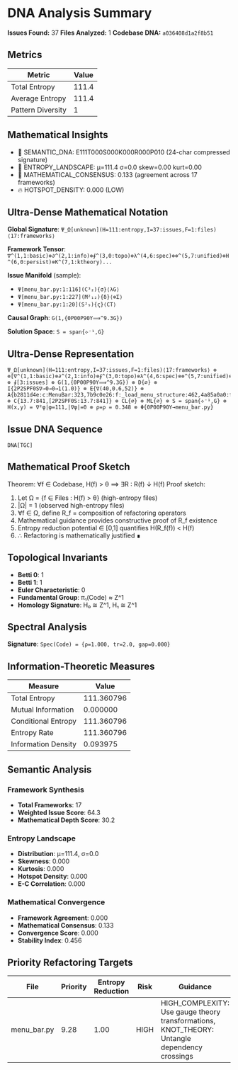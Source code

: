 # DNA Analysis Summary

**Issues Found:** 37
**Files Analyzed:** 1
**Codebase DNA:** `a036408d1a2f8b51`

## Metrics

| Metric | Value |
|--------|-------|
| Total Entropy | 111.4 |
| Average Entropy | 111.4 |
| Pattern Diversity | 1 |

## Mathematical Insights

- 🧬 SEMANTIC_DNA: E111T000S000K000R000P010 (24-char compressed signature)
- 🌄 ENTROPY_LANDSCAPE: μ=111.4 σ=0.0 skew=0.00 kurt=0.00
- 🔬 MATHEMATICAL_CONSENSUS: 0.133 (agreement across 17 frameworks)
- 🔥 HOTSPOT_DENSITY: 0.000 (LOW)

## Ultra-Dense Mathematical Notation

**Global Signature**: `Ψ_Ω[unknown](H=111:entropy,I=37:issues,F=1:files)⟨17:frameworks⟩`

**Framework Tensor**: `∇^(1,1:basic)⊗∂^(2,1:info)⊗∮^(3,0:topo)⊗λ^(4,6:spec)⊗⊗^(5,7:unified)⊗H^(6,0:persist)⊗K^(7,1:ktheory)...`

**Issue Manifold** (sample):
- `Ψ[menu_bar.py:1:116](C³₂){σ}⟨λG⟩`
- `Ψ[menu_bar.py:1:227](M²₁₂){δ}⟨⊗Σ⟩`
- `Ψ[menu_bar.py:1:20](S²₉){ς}⟨CT⟩`

**Causal Graph**: `G(1,{0P00P90Y⟹^9.3G})`

**Solution Space**: `S = span{⟡⁻¹,G}`

## Ultra-Dense Representation

```
Ψ_Ω[unknown](H=111:entropy,I=37:issues,F=1:files)⟨17:frameworks⟩ ⊗ ⊗[∇^(1,1:basic)⊗∂^(2,1:info)⊗∮^(3,0:topo)⊗λ^(4,6:spec)⊗⊗^(5,7:unified)⊗H^(6,0:persist)⊗K^(7,1:ktheory)⊗∞^(8,1:ultimate)⊗⟂^(9,0:percol)⊗Ω^(10,1:random)⊗G^(11,7:gauge)⊗S^(12,1:spin)⊗⟡^(13,0:knot)⊗M^(14,1:matroid)⊗C^(15,1:category)⊗T^(16,7:tropical)⊗Σ^(17,2:advanced)] ⊗ ∮[3:issues] ⊗ G(1,{0P00P90Y⟹^9.3G}) ⊗ D{∅} ⊗ I{2P2SPF0S∇→0→0→1(1.0)} ⊗ E{∇(40,0.6,52)} ⊗ A{b2811d4e:c:MenuBar:323,7b9c0e26:f:_load_menu_structure:462,4a85a0a0:f:_on_remove_step:989,5c1dbf1f:c:MenuItemSchema:126,554e8325:f:validate_menu_item:136,54e2071c:f:_on_save_pipeline:875,0311d229:f:_create_submenu_container:783,0058d83c:c:MenuStructureSchema:169,35443d38:f:validate_menu_structure:177,41f99ab7:c:MenuItem:209} ⊗ C{13.7:841,[2P2SPF0S:13.7:841]} ⊗ CL{∅} ⊗ ML{∅} ⊗ S = span{⟡⁻¹,G} ⊗ H(x,y) = ∇²φ|φ=111,|∇φ|=0 ⊗ ρ=ρ = 0.348 ⊗ Φ{0P00P90Y→menu_bar.py}
```

## Issue DNA Sequence

```
DNA[TGC]
```

## Mathematical Proof Sketch

Theorem: ∀f ∈ Codebase, H(f) > θ ⟹ ∃R : R(f) ↓ H(f)
Proof sketch:
1. Let Ω = {f ∈ Files : H(f) > θ} (high-entropy files)
2. |Ω| = 1 (observed high-entropy files)
3. ∀f ∈ Ω, define R_f = composition of refactoring operators
4. Mathematical guidance provides constructive proof of R_f existence
5. Entropy reduction potential ∈ [0,1] quantifies H(R_f(f)) < H(f)
6. ∴ Refactoring is mathematically justified ∎

## Topological Invariants

- **Betti 0**: 1
- **Betti 1**: 1
- **Euler Characteristic**: 0
- **Fundamental Group**: π₁(Code) ≈ Z^1
- **Homology Signature**: H₀ ≅ Z^1, H₁ ≅ Z^1

## Spectral Analysis

**Signature**: `Spec(Code) = {ρ=1.000, tr=2.0, gap=0.000}`

## Information-Theoretic Measures

| Measure | Value |
|---------|-------|
| Total Entropy | 111.360796 |
| Mutual Information | 0.000000 |
| Conditional Entropy | 111.360796 |
| Entropy Rate | 111.360796 |
| Information Density | 0.093975 |

## Semantic Analysis

### Framework Synthesis
- **Total Frameworks**: 17
- **Weighted Issue Score**: 64.3
- **Mathematical Depth Score**: 30.2

### Entropy Landscape
- **Distribution**: μ=111.4, σ=0.0
- **Skewness**: 0.000
- **Kurtosis**: 0.000
- **Hotspot Density**: 0.000
- **E-C Correlation**: 0.000

### Mathematical Convergence
- **Framework Agreement**: 0.000
- **Mathematical Consensus**: 0.133
- **Convergence Score**: 0.000
- **Stability Index**: 0.456

## Priority Refactoring Targets

| File | Priority | Entropy Reduction | Risk | Guidance |
|------|----------|-------------------|------|----------|
| menu_bar.py | 9.28 | 1.00 | HIGH | HIGH_COMPLEXITY: Use gauge theory transformations, KNOT_THEORY: Untangle dependency crossings |
